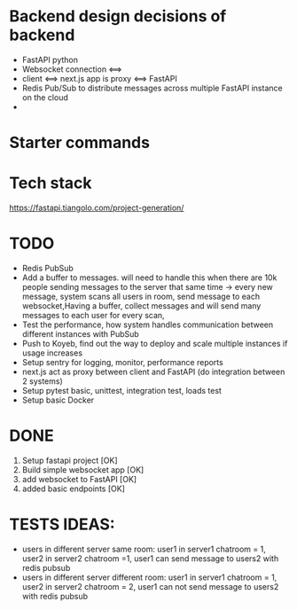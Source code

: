 # Backend design decisions of backend

- FastAPI python
- Websocket connection <==>
- client <==> next.js app is proxy <==> FastAPI
- Redis Pub/Sub to distribute messages across multiple FastAPI instance on the cloud
- 

# Starter commands

# Tech stack
https://fastapi.tiangolo.com/project-generation/

# TODO

- Redis PubSub
- Add a buffer to messages. will need to handle this when there are 10k people sending messages to the server that same time -> every new message, system scans all users in room, send message to each websocket,Having a buffer, collect messages and will send many messages to each user for every scan, 
- Test the performance, how system handles communication between different instances with PubSub
- Push to Koyeb, find out the way to deploy and scale multiple instances if usage increases 
- Setup sentry for logging, monitor, performance reports
- next.js act as proxy between client and FastAPI (do integration between 2 systems)
- Setup pytest basic, unittest, integration test, loads test
- Setup basic Docker


# DONE
1. Setup fastapi project [OK]
4. Build simple websocket app [OK]
5. add websocket to FastAPI [OK]
7. added  basic endpoints [OK]

# TESTS IDEAS:

- users in different server same room: user1 in server1 chatroom = 1, user2 in server2 chatroom =1, user1 can send message to users2 with redis pubsub
- users in different server different room: user1 in server1 chatroom = 1, user2 in server2 chatroom = 2, user1 can not send message to users2 with redis pubsub


